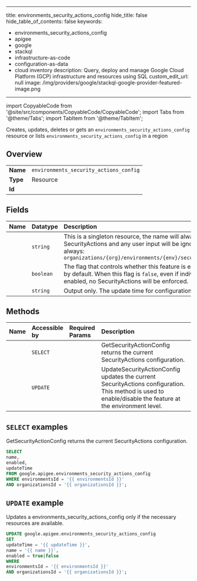 
---
title: environments_security_actions_config
hide_title: false
hide_table_of_contents: false
keywords:
  - environments_security_actions_config
  - apigee
  - google
  - stackql
  - infrastructure-as-code
  - configuration-as-data
  - cloud inventory
description: Query, deploy and manage Google Cloud Platform (GCP) infrastructure and resources using SQL
custom_edit_url: null
image: /img/providers/google/stackql-google-provider-featured-image.png
---

import CopyableCode from '@site/src/components/CopyableCode/CopyableCode';
import Tabs from '@theme/Tabs';
import TabItem from '@theme/TabItem';

Creates, updates, deletes or gets an <code>environments_security_actions_config</code> resource or lists <code>environments_security_actions_config</code> in a region

## Overview
<table><tbody>
<tr><td><b>Name</b></td><td><code>environments_security_actions_config</code></td></tr>
<tr><td><b>Type</b></td><td>Resource</td></tr>
<tr><td><b>Id</b></td><td><CopyableCode code="google.apigee.environments_security_actions_config" /></td></tr>
</tbody></table>

## Fields
| Name | Datatype | Description |
|:-----|:---------|:------------|
| <CopyableCode code="name" /> | `string` | This is a singleton resource, the name will always be set by SecurityActions and any user input will be ignored. The name is always: `organizations/{org}/environments/{env}/security_actions_config` |
| <CopyableCode code="enabled" /> | `boolean` | The flag that controls whether this feature is enabled. This is `unset` by default. When this flag is `false`, even if individual rules are enabled, no SecurityActions will be enforced. |
| <CopyableCode code="updateTime" /> | `string` | Output only. The update time for configuration. |

## Methods
| Name | Accessible by | Required Params | Description |
|:-----|:--------------|:----------------|:------------|
| <CopyableCode code="organizations_environments_get_security_actions_config" /> | `SELECT` | <CopyableCode code="environmentsId, organizationsId" /> | GetSecurityActionConfig returns the current SecurityActions configuration. |
| <CopyableCode code="organizations_environments_update_security_actions_config" /> | `UPDATE` | <CopyableCode code="environmentsId, organizationsId" /> | UpdateSecurityActionConfig updates the current SecurityActions configuration. This method is used to enable/disable the feature at the environment level. |

## `SELECT` examples

GetSecurityActionConfig returns the current SecurityActions configuration.

```sql
SELECT
name,
enabled,
updateTime
FROM google.apigee.environments_security_actions_config
WHERE environmentsId = '{{ environmentsId }}'
AND organizationsId = '{{ organizationsId }}'; 
```

## `UPDATE` example

Updates a environments_security_actions_config only if the necessary resources are available.

```sql
UPDATE google.apigee.environments_security_actions_config
SET 
updateTime = '{{ updateTime }}',
name = '{{ name }}',
enabled = true|false
WHERE 
environmentsId = '{{ environmentsId }}'
AND organizationsId = '{{ organizationsId }}';
```
